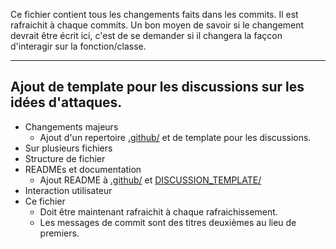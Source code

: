 Ce fichier contient tous les changements faits dans les commits. Il est rafraichit à chaque commits.
Un bon moyen de savoir si le changement devrait être écrit ici, c'est de se demander si il changera la façcon d'interagir sur la fonction/classe.

<!--
format:
## [message du commit]
+ Changements majeurs
	- [Changements à la base du but du commit?]
+ Sur plusieurs fichiers
	- [Autres changements?]
+ Structure de fichier
	- [changements sur la structure de ficher?]
+ READMEs et documentation
	- [changements dans la doc?]
+ Interaction joueur/testeur
	- [Changement touches/dialogue/...]
+ [fichier/classe]
	- [changements...]
+ [...]


--template:--
## 
+ Changements majeurs
+ Sur plusieurs fichiers
+ Structure de fichier
+ READMEs et documentation
+ Interaction utilisateur
+ 
	- 
-->
<!--
Nils: J'utilise l'ordre Ajout, Renommage, Déplacement, Modification, Effacement/Destruction, Autre.
-->
_____
## Ajout de template pour les discussions sur les idées d'attaques.
+ Changements majeurs
	- Ajout d'un repertoire [.github/](.github) et de template pour les discussions.
+ Sur plusieurs fichiers
+ Structure de fichier
+ READMEs et documentation
	- Ajout README à [.github/](.github) et [DISCUSSION_TEMPLATE/](.github/DISCUSSION_TEMPLATE/)
+ Interaction utilisateur
+ Ce fichier
	- Doit être maintenant rafraichit à chaque rafraichissement.
	- Les messages de commit sont des titres deuxièmes au lieu de premiers.